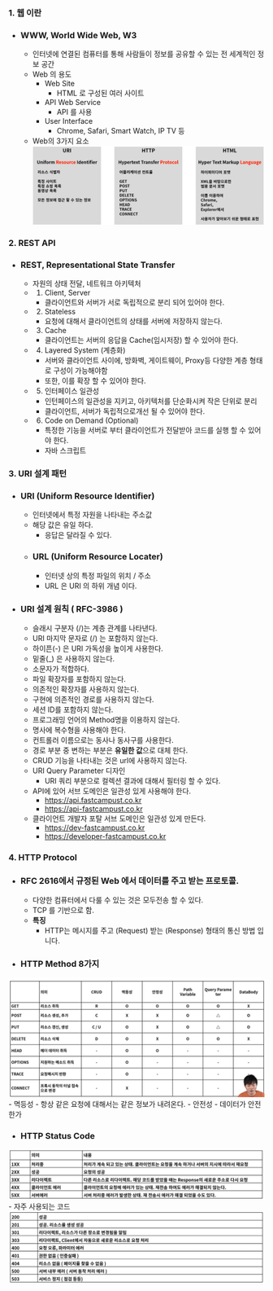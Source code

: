 ### 1. 웹 이란
- ### WWW, World Wide Web, W3
    - 인터넷에 연결된 컴퓨터를 통해 사람들이 정보를 공유할 수 있는 전 세계적인 정보 공간
    - Web 의 용도
        - Web Site
            - HTML 로 구성된 여러 사이트
        - API Web Service
            - API 를 사용
        - User Interface
            - Chrome, Safari, Smart Watch, IP TV 등
    - Web의 3가지 요소
![](Web.png)
    
### 2. REST API
- ### REST, Representational State Transfer
    - 자원의 상태 전달, 네트워크 아키텍처
    - 1. Client, Server
        - 클라이언트와 서버가 서로 독립적으로 분리 되어 있어야 한다.
    - 2. Stateless
        - 요청에 대해서 클라이언트의 상태를 서버에 저장하지 않는다.
    - 3. Cache
        - 클라이언트는 서버의 응답을 Cache(임시저장) 할 수 있어야 한다.
    - 4. Layered System (계층화)
        - 서버와 클라이언트 사이에, 방화벽, 게이트웨이, Proxy등 다양한 계층 형태로 구성이 가능해야함
        - 또한, 이를 확장 할 수 있어야 한다.
    - 5. 인터페이스 일관성
        - 인턴페이스의 일관성을 지키고, 아키텍처를 단순화시켜 작은 단위로 분리
        - 클라이언트, 서버가 독립적으로개선 될 수 있어야 한다.
    - 6. Code on Demand (Optional)
        - 특정한 기능을 서버로 부터 클라이언트가 전달받아 코드를 실행 할 수 있어야 한다.
        - 자바 스크립트
        
### 3. URI 설계 패턴
- ### URI (Uniform Resource Identifier)
    - 인터넷에서 특정 자원을 나타내는 주소값
    - 해당 값은 유일 하다.
        - 응답은 달라질 수 있다.
    - ### URL (Uniform Resource Locater)
        - 인터넷 상의 특정 파일의 위치 / 주소
        - URL 은 URI 의 하위 개념 이다.
        
- ### URI 설계 원칙 ( RFC-3986 )
    - 슬래시 구분자 (/)는 계층 관계를 나타낸다.
    - URI 마지막 문자로 (/) 는 포함하지 않는다.
    - 하이픈(-) 은 URI 가독성을 높이게 사용한다.
    - 밑줄(_) 은 사용하지 않는다.
    - 소문자가 적합하다.
    - 파일 확장자를 포함하지 않는다.
    - 의존적인 확장자를 사용하지 않는다.
    - 구현에 의존적인 경로를 사용하지 않는다.
    - 세션 ID를 포함하지 않는다.
    - 프로그래밍 언어의 Method명을 이용하지 않는다.
    - 명사에 복수형을 사용해야 한다.
    - 컨트롤러 이름으로는 동사나 동사구를 사용한다.
    - 경로 부분 중 변하는 부분은 **유일한 값**으로 대체 한다.
    - CRUD 기능을 나타내는 것은 url에 사용하지 않는다.
    - URI Query Parameter 디자인
        - URI 쿼리 부분으로 컬렉션 결과에 대해서 필터링 할 수 있다.
    - API에 있어 서브 도메인은 일관성 있게 사용해야 한다.
        - https://api.fastcampust.co.kr
        - https://api-fastcampust.co.kr
    - 클라이언트 개발자 포탈 서브 도메인은 일관성 있게 만든다.
        - https://dev-fastcampust.co.kr
        - https://developer-fastcampust.co.kr
        
### 4. HTTP Protocol
- ### RFC 2616에서 규정된 Web 에서 데이터를 주고 받는 프로토콜.
    - 다양한 컴퓨터에서 다룰 수 있는 것은 모두전송 할 수 있다.
    - TCP 를 기반으로 함.
    - **특징**
        - HTTP는 메시지를 주고 (Request) 받는 (Response) 형태의 통신 방법 입니다.

- ### HTTP Method 8가지
![](Http.png)
    - 멱등성
        - 항상 같은 요청에 대해서는 같은 정보가 내려온다.
    - 안전성
        - 데이터가 안전한가
        
- ### HTTP Status Code
![](HttpStatus.png)
    - 자주 사용되는 코드
![](HttpStatus2.png)
